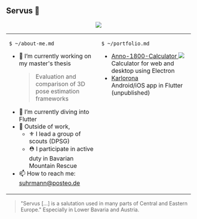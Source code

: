 ## Servus 👋

<p align="center">
  <img src="https://github-readme-stats.vercel.app/api?username=suhrmann&show_icons=true&count_private=true">
</p>

<table style="width: 100%">
  <tr>
    <td style="vertical-align: top; width: 50%;">
      <p><code>$ ~/about-me.md</code></p>
      <ul>
        <li> 🔭 I’m currently working on my master's thesis <br>
          <blockquote> Evaluation and comparison of 3D pose estimation frameworks </blockquote>
        </li>
        <li> 🌱 I’m currently diving into Flutter</li>
        <li> 🧗 Outside of work, 
          <ul>
            <li> ⚜️ I lead a group of scouts (DPSG)
            <li> ⛑️ I participate in active duty in Bavarian Mountain Rescue
          </ul>
        </li>
        <li> 📫 How to reach me: <a href="mailto:suhrmann@posteo.de">suhrmann@posteo.de</a> </li>
      </ul>
    </td>
    <td style="width: 50%; vertical-align: top;">
      <p><code>$ ~/portfolio.md</code></p>
      <ul>
        <li> <a href="https://github.com/suhrmann/Anno-1800-Calculator">Anno-1800-Calculator <img src="https://img.shields.io/github/downloads/Vadammt/Anno-1800-Calculator/total.svg?style=flat" /></a> <br>
        Calculator for web and desktop using Electron </li>
        <li> <a href="https://github.com/suhrmann/Karlorona">Karlorona</a> <br>
        Android/iOS app in Flutter (unpublished) </li>
      </ul>
    </td>
  </tr>
</table>

> "Servus [...] is a salutation used in many parts of Central and Eastern Europe." Especially in Lower Bavaria and Austria.

<!--
**suhrmann/suhrmann** is a ✨ _special_ ✨ repository because its `README.md` (this file) appears on your GitHub profile.

Here are some ideas to get you started:

- 🔭 I’m currently working on ...
- 🌱 I’m currently learning ...
- 👯 I’m looking to collaborate on ...
- 🤔 I’m looking for help with ...
- 💬 Ask me about ...
- 📫 How to reach me: ...
- 😄 Pronouns: ...
- ⚡ Fun fact: ...
-->
